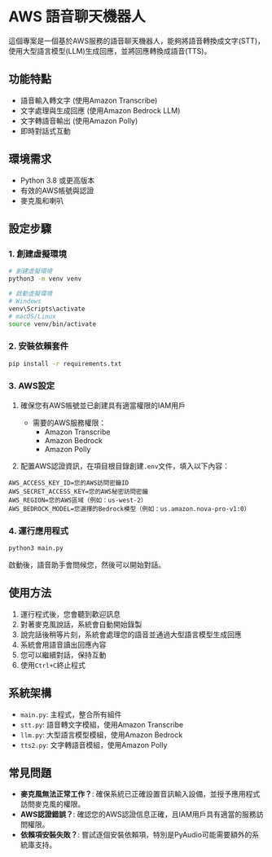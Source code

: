 # AWS 語音聊天機器人

這個專案是一個基於AWS服務的語音聊天機器人，能夠將語音轉換成文字(STT)，使用大型語言模型(LLM)生成回應，並將回應轉換成語音(TTS)。

## 功能特點

- 語音輸入轉文字 (使用Amazon Transcribe)
- 文字處理與生成回應 (使用Amazon Bedrock LLM)
- 文字轉語音輸出 (使用Amazon Polly)
- 即時對話式互動

## 環境需求

- Python 3.8 或更高版本
- 有效的AWS帳號與認證
- 麥克風和喇叭

## 設定步驟

### 1. 創建虛擬環境

```bash
# 創建虛擬環境
python3 -m venv venv

# 啟動虛擬環境
# Windows
venv\Scripts\activate
# macOS/Linux
source venv/bin/activate
```

### 2. 安裝依賴套件

```bash
pip install -r requirements.txt
```

### 3. AWS設定

1. 確保您有AWS帳號並已創建具有適當權限的IAM用戶
    - 需要的AWS服務權限：
        - Amazon Transcribe
        - Amazon Bedrock
        - Amazon Polly

2. 配置AWS認證資訊，在項目根目錄創建`.env`文件，填入以下內容：

```
AWS_ACCESS_KEY_ID=您的AWS訪問密鑰ID
AWS_SECRET_ACCESS_KEY=您的AWS秘密訪問密鑰
AWS_REGION=您的AWS區域（例如：us-west-2）
AWS_BEDROCK_MODEL=您選擇的Bedrock模型（例如：us.amazon.nova-pro-v1:0）
```

### 4. 運行應用程式

```bash
python3 main.py
```

啟動後，語音助手會問候您，然後可以開始對話。

## 使用方法

1. 運行程式後，您會聽到歡迎訊息
2. 對著麥克風說話，系統會自動開始錄製
3. 說完話後稍等片刻，系統會處理您的語音並通過大型語言模型生成回應
4. 系統會用語音讀出回應內容
5. 您可以繼續對話，保持互動
6. 使用`Ctrl+C`終止程式

## 系統架構

- `main.py`: 主程式，整合所有組件
- `stt.py`: 語音轉文字模組，使用Amazon Transcribe
- `llm.py`: 大型語言模型模組，使用Amazon Bedrock
- `tts2.py`: 文字轉語音模組，使用Amazon Polly

## 常見問題

- **麥克風無法正常工作？**: 確保系統已正確設置音訊輸入設備，並授予應用程式訪問麥克風的權限。
- **AWS認證錯誤？**: 確認您的AWS認證信息正確，且IAM用戶具有適當的服務訪問權限。
- **依賴項安裝失敗？**: 嘗試逐個安裝依賴項，特別是PyAudio可能需要額外的系統庫支持。

